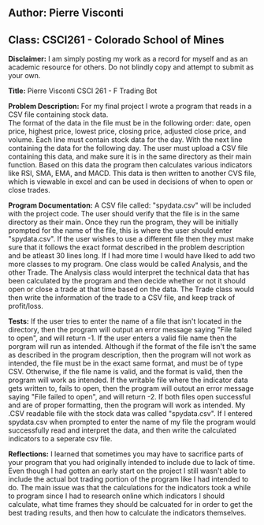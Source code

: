 ## Author: Pierre Visconti
## Class: CSCI261 - Colorado School of Mines

**Disclaimer:** I am simply posting my work as a record for myself and as an academic resource for others. Do not blindly copy and attempt to submit as your own. 




**Title:**
	Pierre Visconti
	CSCI 261 - F
	Trading Bot

**Problem Description:**
	For my final project I wrote a program that reads in a CSV file containing stock data.  
	The format of the data in the file must be in the following order: date, open price, highest price, 
	lowest price, closing price, adjusted close price, and volume. Each line must contain stock data 
	for the day. With the next line containing the data for the following day. The user must upload a CSV 
	file containing this data, and make sure it is in the same directory as their main function. 
	Based on this data the program then calculates various indicators like RSI, SMA, EMA, and MACD.
	This data is then written to another CVS file, which is viewable in excel and can be used in decisions
	of when to open or close trades. 

**Program Documentation:** 
	A CSV file called: "spydata.csv" will be included with the project code. The user should verify that
	the file is in the same directory as their main. Once they run the program, they will be initially prompted
	for the name of the file, this is where the user should enter "spydata.csv". If the user wishes to use
	a different file then they must make sure that it follows the exact format described in the problem
	description and be atleast 30 lines long. If I had more time I would have liked to add two more classes
	to my program. One class would be called Analysis, and the other Trade. The Analysis class would interpret
	the technical data that has been calculated by the program and then decide whether or not it should open
	or close a trade at that time based on the data. The Trade class would then write the information of the trade
	to a CSV file, and keep track of profit/loss. 

**Tests:**
	If the user tries to enter the name of a file that isn't located in the directory, then the program will 
	output an error message saying "File failed to open", and will return -1. If the user enters a valid file
	name then the porgram will run as intended. Although if the format of the file isn't the same as described 
	in the program description, then the program will not work as intended, the file must be in the exact same
	format, and must be of type CSV. Otherwise, if the file name is valid, and the format is valid, then the
	program will work as intended. If the writable file where the indicator data gets written to, fails to open,
	then the program will outout an error message saying "File failed to open", and will return -2. If both files
	open successful and are of proper formatting, then the program will work as intended. My .CSV readable file
	with the stock data was called "spydata.csv". If I entered spydata.csv when prompted to enter the name of my file
	the program would successfully read and interpret the data, and then write the calculated indicators to a 
	seperate csv file. 

**Reflections:**
	I learned that sometimes you may have to sacrifice parts of your program that you had originally intended
	to include due to lack of time. Even though I had gotten an early start on the project I still wasn't able 
	to include the actual bot trading portion of the program like I had intended to do. The main issue was that
	the calculations for the indicators took a while to program since I had to research online which indicators 
	I should calculate, what time frames they should be calcuated for in order to get the best trading results,
	and then how to calculate the indicators themselves.  
